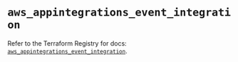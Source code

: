 # `aws_appintegrations_event_integration`

Refer to the Terraform Registry for docs: [`aws_appintegrations_event_integration`](https://registry.terraform.io/providers/hashicorp/aws/6.8.0/docs/resources/appintegrations_event_integration).
